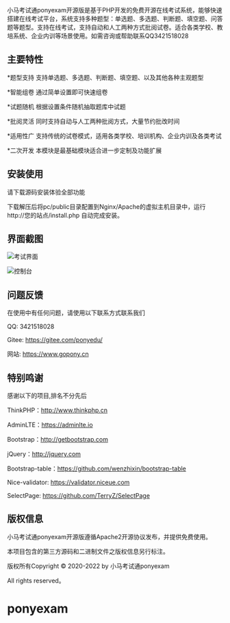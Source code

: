 小马考试通ponyexam开源版是基于PHP开发的免费开源在线考试系统，能够快速搭建在线考试平台，系统支持多种题型：单选题、多选题、判断题、填空题、问答题等题型。支持在线考试，支持自动和人工两种方式批阅试卷。适合各类学校、教培系统、企业内训等场景使用。如需咨询或帮助联系QQ3421518028 

## 主要特性

*题型支持 支持单选题、多选题、判断题、填空题、以及其他各种主观题型
    	
*智能组卷 通过简单设置即可快速组卷

*试题随机 根据设置条件随机抽取题库中试题

*批阅灵活 同时支持自动与人工两种批阅方式，大量节约批改时间

*适用性广 支持传统的试卷模式，适用各类学校、培训机构、企业内训及各类考试

*二次开发 本模块是最基础模块适合进一步定制及功能扩展

## 安装使用

请下载源码安装体验全部功能

下载解压后将pc/public目录配置到Nginx/Apache的虚拟主机目录中，运行 http://您的站点/install.php 自动完成安装。

## 界面截图
![考试界面](https://gitee.com/ponyedu/ponyexam/raw/master/img-raw/index-paper.png)

![控制台](https://gitee.com/ponyedu/ponyexam/raw/master/img-raw/admin-dashboard.png)

## 问题反馈

在使用中有任何问题，请使用以下联系方式联系我们

QQ: 3421518028

Gitee: https://gitee.com/ponyedu/

网站: https://www.gopony.cn

## 特别鸣谢

感谢以下的项目,排名不分先后

ThinkPHP：http://www.thinkphp.cn

AdminLTE：https://adminlte.io

Bootstrap：http://getbootstrap.com

jQuery：http://jquery.com

Bootstrap-table：https://github.com/wenzhixin/bootstrap-table

Nice-validator: https://validator.niceue.com

SelectPage: https://github.com/TerryZ/SelectPage


## 版权信息

小马考试通ponyexam开源版遵循Apache2开源协议发布，并提供免费使用。

本项目包含的第三方源码和二进制文件之版权信息另行标注。

版权所有Copyright © 2020-2022 by 小马考试通ponyexam

All rights reserved。
# ponyexam
